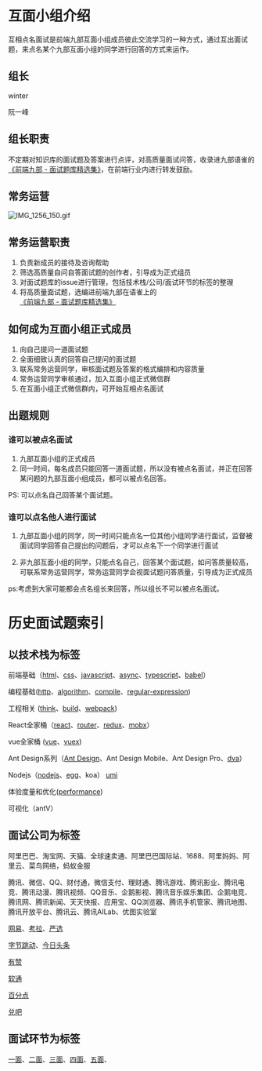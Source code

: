 # 互面小组介绍

互相点名面试是前端九部互面小组成员彼此交流学习的一种方式，通过互出面试题，来点名某个九部互面小组的同学进行回答的方式来运作。

## 组长

winter

阮一峰

## 组长职责

不定期对知识库的面试题及答案进行点评，对高质量面试问答，收录进九部语雀的 [《前端九部 - 面试题库精选集》](https://www.yuque.com/fe9/interview)，在前端行业内进行转发鼓励。


## 常务运营

![IMG_1256_150.gif](https://i.loli.net/2019/05/01/5cc8f036be9d8.gif)

## 常务运营职责

1. 负责新成员的接待及咨询帮助
2. 筛选高质量自问自答面试题的创作者，引导成为正式组员
3. 对面试题库的issue进行管理，包括技术栈/公司/面试环节的标签的整理
4. 将高质量面试题，选编进前端九部在语雀上的 [《前端九部 - 面试题库精选集》](https://www.yuque.com/fe9/interview)

 
## 如何成为互面小组正式成员

1. 向自己提问一道面试题
2. 全面细致认真的回答自己提问的面试题
3. 联系常务运营同学，审核面试题及答案的格式编排和内容质量
4. 常务运营同学审核通过，加入互面小组正式微信群
5. 在互面小组正式微信群内，可开始互相点名面试


## 出题规则

### 谁可以被点名面试

1. 九部互面小组的正式成员
2. 同一时间，每名成员只能回答一道面试题，所以没有被点名面试，并正在回答某问题的九部互面小组成员，都可以被点名回答。

PS: 可以点名自己回答某个面试题。

### 谁可以点名他人进行面试

1. 九部互面小组的同学，同一时间只能点名一位其他小组同学进行面试，监督被面试同学回答自己提出的问题后，才可以点名下一个同学进行面试

2. 非九部互面小组的同学，只能点名自己，回答某个面试题，如问答质量较高，可联系常务运营同学，常务运营同学会视面试题问答质量，引导成为正式成员

ps:考虑到大家可能都会点名组长来回答，所以组长不可以被点名面试。



# 历史面试题索引

## 以技术栈为标签


前端基础（[html](https://github.com/frontend9/fe9-interview/issues?q=is%3Aissue+is%3Aopen+label%3Ahtml)、[css](https://github.com/frontend9/fe9-interview/issues?q=is%3Aissue+is%3Aopen+label%3Acss)、[javascript](https://github.com/frontend9/fe9-interview/issues?q=is%3Aissue+is%3Aopen+label%3Ajavascript)、[async](https://github.com/frontend9/fe9-interview/issues?q=is%3Aissue+is%3Aopen+label%3Aasync)、[typescript](https://github.com/frontend9/fe9-interview/issues?q=is%3Aissue+is%3Aopen+label%3Atypescript)、[babel](https://github.com/frontend9/fe9-interview/issues?q=is%3Aissue+is%3Aopen+label%3Ababel)）

编程基础([http](https://github.com/frontend9/fe9-interview/issues?q=is%3Aissue+is%3Aopen+label%3Ahttp)、[algorithm](https://github.com/frontend9/fe9-interview/issues?q=is%3Aissue+is%3Aopen+label%3Aalgorithm)、[compile](https://github.com/frontend9/fe9-interview/issues?q=is%3Aissue+is%3Aopen+label%3Acompile)、[regular-expression](https://github.com/frontend9/fe9-interview/issues?q=is%3Aissue+is%3Aopen+label%3A%22Regular+Expression%22))

工程相关 ([think](https://github.com/frontend9/fe9-interview/issues?q=is%3Aissue+is%3Aopen+label%3Athink)、[build](https://github.com/frontend9/fe9-interview/issues?q=is%3Aissue+is%3Aopen+label%3Abuild)、[webpack](https://github.com/frontend9/fe9-interview/issues?q=is%3Aissue+is%3Aopen+label%3Awebpack))

React全家桶（[react](https://github.com/frontend9/fe9-interview/issues?q=is%3Aissue+is%3Aopen+label%3Areact)、[router](https://github.com/frontend9/fe9-interview/issues?q=is%3Aissue+is%3Aopen+label%3Arouter)、[redux](https://github.com/frontend9/fe9-interview/issues?q=is%3Aissue+is%3Aopen+label%3Aredux)、[mobx](https://github.com/frontend9/fe9-interview/issues?q=is%3Aissue+is%3Aopen+label%3Amobx)）

vue全家桶 ([vue](https://github.com/frontend9/fe9-interview/issues?q=is%3Aissue+is%3Aopen+label%3Avue)、[vuex](https://github.com/frontend9/fe9-interview/issues?q=is%3Aissue+is%3Aopen+label%3Avuex))

Ant Design系列（[Ant Design](https://github.com/frontend9/fe9-interview/issues?q=is%3Aissue+is%3Aopen+label%3Aant%20design)、Ant Design Mobile、Ant Design Pro、[dva](https://github.com/frontend9/fe9-interview/issues?q=is%3Aissue+is%3Aopen+label%3Adva)）

Nodejs（[nodejs](https://github.com/frontend9/fe9-interview/issues?q=is%3Aissue+is%3Aopen+label%3Anodejs)、[egg](https://github.com/frontend9/fe9-interview/issues?q=is%3Aissue+is%3Aopen+label%3Aegg)、koa）
[umi](https://github.com/frontend9/fe9-interview/issues?q=is%3Aissue+is%3Aopen+label%3Aumi)

体验度量和优化([performance](https://github.com/frontend9/fe9-interview/issues?q=is%3Aissue+is%3Aopen+label%3Aperformance))

可视化（antV）


## 面试公司为标签

阿里巴巴、淘宝网、天猫、全球速卖通、阿里巴巴国际站、1688、阿里妈妈、阿里云、菜鸟网络，蚂蚁金服 

腾讯、微信、QQ、财付通，微信支付、理财通、腾讯游戏、腾讯影业、腾讯电竞、腾讯动漫、腾讯视频、QQ音乐、企鹅影视、腾讯音乐娱乐集团、企鹅电竞、腾讯网、腾讯新闻、天天快报、应用宝、QQ浏览器、腾讯手机管家、腾讯地图、腾讯开放平台、腾讯云、腾讯AILab、优图实验室

[网易](https://github.com/frontend9/fe9-interview/labels/网易)、[考拉](https://github.com/frontend9/fe9-interview/labels/考拉)、[严选](https://github.com/frontend9/fe9-interview/labels/严选)

[字节跳动](https://github.com/frontend9/fe9-interview/labels/字节跳动)、[今日头条](https://github.com/frontend9/fe9-interview/labels/今日头条)

[有赞](https://github.com/frontend9/fe9-interview/labels/有赞)

[软通](https://github.com/frontend9/fe9-interview/labels/软通)

[百分点](https://github.com/frontend9/fe9-interview/labels/百分点)

[兑吧](https://github.com/frontend9/fe9-interview/labels/兑吧)



## 面试环节为标签


[一面](https://github.com/frontend9/fe9-interview/labels/一面)、[二面](https://github.com/frontend9/fe9-interview/labels/二面)、[三面](https://github.com/frontend9/fe9-interview/labels/三面)、[四面](https://github.com/frontend9/fe9-interview/labels/四面)、[五面](https://github.com/frontend9/fe9-interview/labels/五面)、



